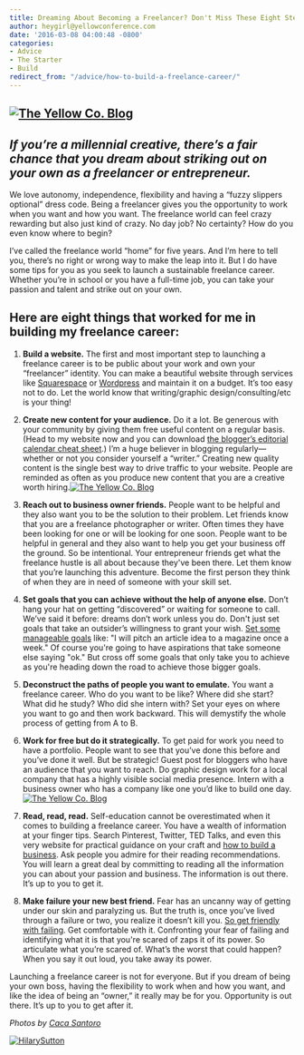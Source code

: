 ```yaml
---
title: Dreaming About Becoming a Freelancer? Don't Miss These Eight Steps
author: heygirl@yellowconference.com
date: '2016-03-08 04:00:48 -0800'
categories:
- Advice
- The Starter
- Build
redirect_from: "/advice/how-to-build-a-freelance-career/"
---
```


## [![The Yellow Co. Blog](https://s3.amazonaws.com/yellow-files/blog/2016/03/Yellow_2015_Dinner-19.jpg)](https://s3.amazonaws.com/yellow-files/blog/2016/03/Yellow_2015_Dinner-19.jpg)

## _If you’re a millennial creative, there’s a fair chance that you dream about striking out on your own as a freelancer or entrepreneur._

We love autonomy, independence, flexibility and having a “fuzzy slippers optional” dress code. Being a freelancer gives you the opportunity to work when you want and how you want. The freelance world can feel crazy rewarding but also just kind of crazy. No day job? No certainty? How do you even know where to begin?

I’ve called the freelance world “home” for five years. And I’m here to tell you, there’s no right or wrong way to make the leap into it. But I do have some tips for you as you seek to launch a sustainable freelance career. Whether you’re in school or you have a full-time job, you can take your passion and talent and strike out on your own.

## Here are eight things that worked for me in building my freelance career:

1.  **Build a website.** The first and most important step to launching a freelance career is to be public about your work and own your “freelancer” identity. You can make a beautiful website through services like [Squarespace](http://www.squarespace.com) or [Wordpress](http://www.wordpress.org) and maintain it on a budget. It’s too easy not to do. Let the world know that writing/graphic design/consulting/etc is your thing!

1.  **Create new content for your audience.** Do it a lot. Be generous with your community by giving them free useful content on a regular basis. (Head to my website now and you can download [the blogger’s editorial calendar cheat sheet](http://www.hilarysutton.com/).) I’m a huge believer in blogging regularly—whether or not you consider yourself a “writer.” Creating new quality content is the single best way to drive traffic to your website. People are reminded as often as you produce new content that you are a creative worth hiring.[![The Yellow Co. Blog](https://s3.amazonaws.com/yellow-files/blog/2016/03/Yellow_2015_Dinner-10.jpg)](https://s3.amazonaws.com/yellow-files/blog/2016/03/Yellow_2015_Dinner-10.jpg)

1.  **Reach out to business owner friends.** People want to be helpful and they also want you to be the solution to their problem. Let friends know that you are a freelance photographer or writer. Often times they have been looking for one or will be looking for one soon. People want to be helpful in general and they also want to help you get your business off the ground. So be intentional. Your entrepreneur friends get what the freelance hustle is all about because they've been there. Let them know that you’re launching this adventure. Become the first person they think of when they are in need of someone with your skill set.

1.  **Set goals that you can** **achieve** **without the help of anyone else.** Don’t hang your hat on getting “discovered” or waiting for someone to call. We’ve said it before: dreams don’t work unless you do. Don't just set goals that take an outsider’s willingness to grant your wish. [Set some manageable goals](http://www.hilarysutton.com/blog/2015/12/10/10-strategic-questions-to-help-you-determine-your-2016-goals-and-then-nail-them?rq=strategic%20questions) like: "I will pitch an article idea to a magazine once a week." Of course you're going to have aspirations that take someone else saying "ok." But cross off some goals that only take you to achieve as you're heading down the road to achieve those bigger goals.

1.  **Deconstruct the paths of people you want to emulate.** You want a freelance career. Who do you want to be like? Where did she start? What did he study? Who did she intern with? Set your eyes on where you want to go and then work backward. This will demystify the whole process of getting from A to B.

1.  **Work for free but do it strategically.** To get paid for work you need to have a portfolio. People want to see that you’ve done this before and you’ve done it well. But be strategic! Guest post for bloggers who have an audience that you want to reach. Do graphic design work for a local company that has a highly visible social media presence. Intern with a business owner who has a company like one you’d like to build one day.[![The Yellow Co. Blog](https://s3.amazonaws.com/yellow-files/blog/2016/03/Yellow_2015_Dinner-14.jpg)](https://s3.amazonaws.com/yellow-files/blog/2016/03/Yellow_2015_Dinner-14.jpg)

1.  **Read, read, read.** Self-education cannot be overestimated when it comes to building a freelance career. You have a wealth of information at your finger tips. Search Pinterest, Twitter, TED Talks, and even this very website for practical guidance on your craft and [how to build a business](http://www.hilarysutton.com/blog/2014/07/23/10-quick-tips-for-getting-started-in-freelance-writing). Ask people you admire for their reading recommendations. You will learn a great deal by committing to reading all the information you can about your passion and business. The information is out there. It’s up to you to get it.

1.  **Make failure your new best friend.** Fear has an uncanny way of getting under our skin and paralyzing us. But the truth is, once you’ve lived through a failure or two, you realize it doesn’t kill you. [So get friendly with failing](http://www.hilarysutton.com/blog/2015/05/01/why-i-hope-you-get-rejected-and-soon). Get comfortable with it. Confronting your fear of failing and identifying what it is that you're scared of zaps it of its power. So articulate what you’re scared of. What’s the worst that could happen? When you say it out loud, you take away its power.

Launching a freelance career is not for everyone. But if you dream of being your own boss, having the flexibility to work when and how you want, and like the idea of being an “owner,” it really may be for you. Opportunity is out there. It’s up to you to get after it.

_Photos by [Caca Santoro](http://cacasantoro.com/)_

[![HilarySutton](https://s3.amazonaws.com/yellow-files/blog/2016/03/HilarySutton.jpg)](http://www.hilarysutton.com/)
